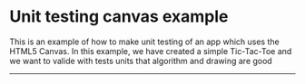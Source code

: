 Unit testing canvas example
===================

This is an example of how to make unit testing of an app which uses the HTML5 Canvas.
In this example, we have created a simple Tic-Tac-Toe and we want to valide with tests units that algorithm and drawing are good

----------